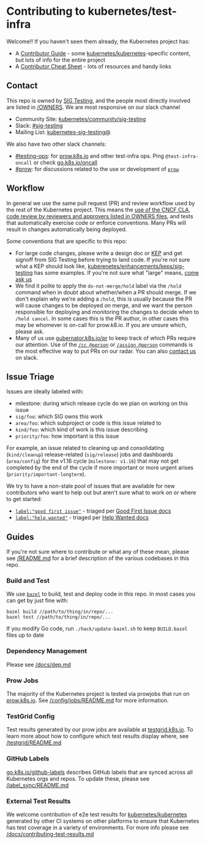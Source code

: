 # Contributing to kubernetes/test-infra

Welcome!! If you haven't seen them already, the Kubernetes project has:

- A [Contributor Guide][contrib-guide] - some [kubernetes/kubernetes]-specific content, but lots of info for the entire project
- A [Contributor Cheat Sheet][contrib-cheatsheet] - lots of resources and handy links

## Contact

This repo is owned by [SIG Testing][sig-testing], and the people most directly
involved are listed in [/OWNERS]. We are most responsive on our slack channel

- Community Site: [kubernetes/community/sig-testing][sig-testing]
- Slack: [#sig-testing]
- Mailing List: [kubernetes-sig-testing@]

We also have two other slack channels:

- [#testing-ops]: for [prow.k8s.io] and other test-infra ops. Ping `@test-infra-oncall` or check [go.k8s.io/oncall]
- [#prow]: for discussions related to the use or development of [`prow`](/prow)

## Workflow

In general we use the same pull request (PR) and review workflow used by the
rest of the Kubernetes project. This means the [use of the CNCF CLA][cla],
[code review by reviewers and approvers listed in OWNERS files][owners], and
tests that automatically exercise code or enforce conventions. Many PRs will
result in changes automatically being deployed.

Some conventions that are specific to this repo:

- For large code changes, please write a design doc or [KEP] and get signoff
  from SIG Testing before trying to land code. If you're not sure what a KEP
  should look like, [kuberenetes/enhancements/keps/sig-testing] has some
  examples. If you're not sure what "large" means, [come ask us](#contact)
- We find it polite to apply the `do-not-merge/hold` label via the `/hold`
  command when in doubt about whether/when a PR should merge. If we don't
  explain why we're adding a `/hold`, this is usually because the PR will
  cause changes to be deployed on merge, and we want the person responsible
  for deploying and monitoring the changes to decide when to `/hold cancel`.
  In some cases this is the PR author, in other cases this may be whomever
  is on-call for prow.k8.io.  If you are unsure which, please ask.
- Many of us use [gubernator.k8s.io/pr] to keep track of which PRs require
  our attention. Use of the [`/cc @person`][command-cc] or
  [`/assign @person`][command-assign] commands is the most effective way to
  put PRs on our radar. You can also [contact us](#contact) on slack.

## Issue Triage

Issues are ideally labeled with:

- milestone: during which release cycle do we plan on working on this issue
- `sig/foo`: which SIG owns this work
- `area/foo`: which subproject or code is this issue related to
- `kind/foo`: which kind of work is this issue describing
- `priority/foo`: how important is this issue

For example, an issue related to cleaning up and consolidating (`kind/cleanup`)
release-related (`sig/release`) jobs and dashboards (`area/config`) for the
v1.16 cycle (`milestone: v1.16`) that may not get completed by the end of the
cycle if more important or more urgent arises (`priority/important-longterm`).

We try to have a non-stale pool of issues that are available for new
contributors who want to help out but aren't sure what to work on or where to
get started:

- [`label:"good first issue"`][good-first-issue] - triaged per [Good First Issue docs][good-first-issue-docs]
- [`label:"help wanted"`][help-wanted] - triaged per [Help Wanted docs][help-wanted-docs]

## Guides

If you're not sure where to contribute or what any of these mean, please see
[/README.md] for a brief description of the various codebases in this repo.

### Build and Test

We use [`bazel`][bazel] to build, test and deploy code in this repo. In most
cases you can get by just fine with:

```
bazel build //path/to/thing/in/repo/...
bazel test //path/to/thing/in/repo/...
```

If you modify Go code, run `./hack/update-bazel.sh` to keep `BUILD.bazel` files
up to date

### Dependency Management

Please see [/docs/dep.md]

### Prow Jobs

The majority of the Kubernetes project is tested via prowjobs that run on
[prow.k8s.io]. See [/config/jobs/README.md] for more information.

### TestGrid Config

Test results generated by our prow jobs are available at [testgrid.k8s.io].
To learn more about how to configure which test results display where, see
[/testgrid/README.md]

### GitHub Labels

[go.k8s.io/github-labels] describes GitHub labels that are synced across all
Kubernetes orgs and repos. To update these, please see [/label_sync/README.md]

### External Test Results

We welcome contribution of e2e test results for [kubernetes/kubernetes]
generated by other CI systems on other platforms to ensure that Kubernetes
has test coverage in a variety of environments. For more info please see
[/docs/contributing-test-results.md]

[contrib-guide]: http://git.k8s.io/community/contributors/guide
[contrib-cheatsheet]: https://git.k8s.io/community/contributors/guide/contributor-cheatsheet
[cla]: https://github.com/kubernetes/community/blob/master/CLA.md
[owners]: https://go.k8s.io/owners
[KEP]: https://github.com/kubernetes/enhancements/blob/master/keps/YYYYMMDD-kep-template.md

[sig-testing]: https://github.com/kubernetes/community/tree/master/sig-testing
[#sig-testing]: https://kubernetes.slack.com/messages/sig-testing
[kubernetes-sig-testing@]: https://groups.google.com/forum/#!forum/kubernetes-sig-testing

[good-first-issue]: https://github.com/issues?q=repo%3Akubernetes%2Ftest-infra+is%3Aissue+is%3Aopen+label%3A%22good+first+issue%22+
[good-first-issue-docs]: https://git.k8s.io/community/contributors/guide/help-wanted.md#good-first-issue
[help-wanted]: https://github.com/issues?q=repo%3Akubernetes%2Ftest-infra+is%3Aissue+is%3Aopen+label%3A"help+wanted"
[help-wanted-docs]: https://git.k8s.io/community/contributors/guide/help-wanted.md#help-wanted

[#prow]: https://kubernetes.slack.com/messages/prow
[#testing-ops]: https://kubernetes.slack.com/messages/testing-ops

[/OWNERS]: /OWNERS
[/README.md]: /README.md
[/config/jobs/README.md]: /config/jobs/README.md
[/docs/contributing-test-results.md]: /docs/contributing-test-results.md
[/docs/dep.md]: /docs/dep.md
[/label_sync/README.md]: /label_sync/README.md
[/testgrid/README.md]: /testgrid/README.md

[gubernator.k8s.io/pr]: https://gubernator.k8s.io/pr
[prow.k8s.io]: https://prow.k8s.io
[testgrid.k8s.io]: https://testgrid.k8s.io
[go.k8s.io/github-labels]: https://go.k8s.io/github-labels
[go.k8s.io/oncall]: https://go.k8s.io/oncall
[command-cc]: https://prow.k8s.io/command-help#cc
[command-assign]: https://prow.k8s.io/command-help#assign

[kubernetes/kubernetes]: https://github.com/kubernetes/kubernetes
[kuberenetes/enhancements/keps/sig-testing]: https://github.com/kubernetes/enhancements/tree/master/keps/sig-testing

[bazel]: https://www.bazel.io/
